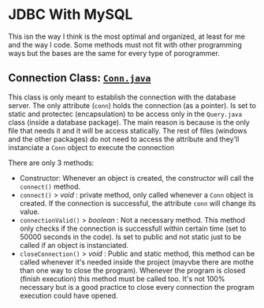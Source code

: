 # JDBC With MySQL

This isn the way I think is the most optimal and organized, at least for me and the way I code. Some methods must not fit with other programming ways but the bases are the same for every type of porogrammer.

## Connection Class: [`Conn.java`](Conn.java)

This class is only meant to establish the connection with the database server. The only attribute (`conn`) holds the connection (as a pointer). Is set to static and protectec (encapsulation) to be access only in the `Query.java` class (inside a database package). The main reason is because is the only file that needs it and it will be access statically. The rest of files (windows and the other packages) do not need to access the attribute and they'll instanciate a `Conn` object to execute the connection

There are only 3 methods:

-  Constructor: Whenever an object is created, the constructor will call the `connect()` method.
-  `connect()` > _void_ : private method, only called whenever a `Conn` object is created. If the connection is successful, the attribute `conn` will change its value.
-  `connectionValid()` > _boolean_ : Not a necessary method. This method only checks if the connection is successfull within certain time (set to 50000 seconds in the code). Is set to public and not static just to be called if an object is instanciated.
-  `closeConnection()` > _void_ : Public and static method, this method can be called whenever it's needed inside the project (mayvbe there are mothe than one way to close the program). Whenever the program is closed (finish execution) this method must be called too. It's not 100% necessary but is a good practice to close every connection the program execution could have opened.
